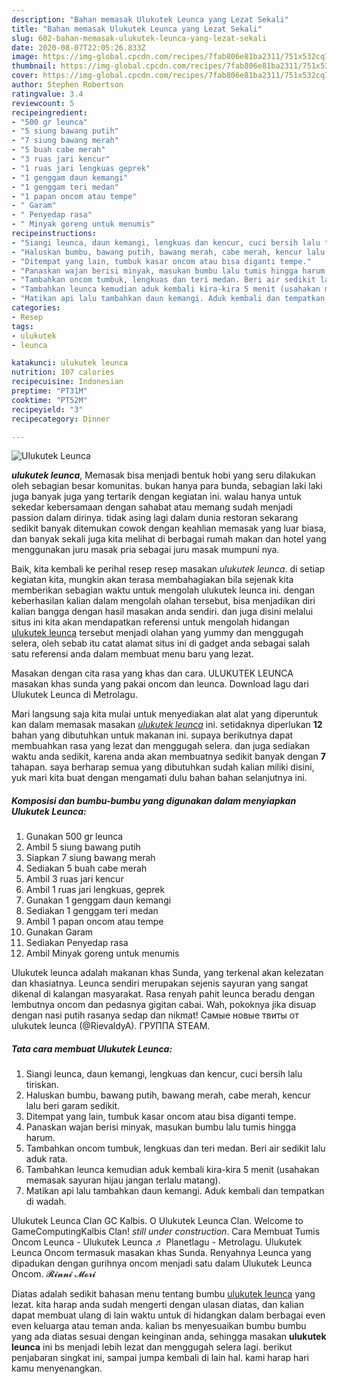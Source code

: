 ```yaml
---
description: "Bahan memasak Ulukutek Leunca yang Lezat Sekali"
title: "Bahan memasak Ulukutek Leunca yang Lezat Sekali"
slug: 602-bahan-memasak-ulukutek-leunca-yang-lezat-sekali
date: 2020-08-07T22:05:26.833Z
image: https://img-global.cpcdn.com/recipes/7fab806e81ba2311/751x532cq70/ulukutek-leunca-foto-resep-utama.jpg
thumbnail: https://img-global.cpcdn.com/recipes/7fab806e81ba2311/751x532cq70/ulukutek-leunca-foto-resep-utama.jpg
cover: https://img-global.cpcdn.com/recipes/7fab806e81ba2311/751x532cq70/ulukutek-leunca-foto-resep-utama.jpg
author: Stephen Robertson
ratingvalue: 3.4
reviewcount: 5
recipeingredient:
- "500 gr leunca"
- "5 siung bawang putih"
- "7 siung bawang merah"
- "5 buah cabe merah"
- "3 ruas jari kencur"
- "1 ruas jari lengkuas geprek"
- "1 genggam daun kemangi"
- "1 genggam teri medan"
- "1 papan oncom atau tempe"
- " Garam"
- " Penyedap rasa"
- " Minyak goreng untuk menumis"
recipeinstructions:
- "Siangi leunca, daun kemangi, lengkuas dan kencur, cuci bersih lalu tiriskan."
- "Haluskan bumbu, bawang putih, bawang merah, cabe merah, kencur lalu beri garam sedikit."
- "Ditempat yang lain, tumbuk kasar oncom atau bisa diganti tempe."
- "Panaskan wajan berisi minyak, masukan bumbu lalu tumis hingga harum."
- "Tambahkan oncom tumbuk, lengkuas dan teri medan. Beri air sedikit lalu aduk rata."
- "Tambahkan leunca kemudian aduk kembali kira-kira 5 menit (usahakan memasak sayuran hijau jangan terlalu matang)."
- "Matikan api lalu tambahkan daun kemangi. Aduk kembali dan tempatkan di wadah."
categories:
- Resep
tags:
- ulukutek
- leunca

katakunci: ulukutek leunca 
nutrition: 107 calories
recipecuisine: Indonesian
preptime: "PT31M"
cooktime: "PT52M"
recipeyield: "3"
recipecategory: Dinner

---
```



![Ulukutek Leunca](https://img-global.cpcdn.com/recipes/7fab806e81ba2311/751x532cq70/ulukutek-leunca-foto-resep-utama.jpg)

<b><i>ulukutek leunca</i></b>, Memasak bisa menjadi bentuk hobi yang seru dilakukan oleh sebagian besar komunitas. bukan hanya para bunda, sebagian laki laki juga banyak juga yang tertarik dengan kegiatan ini. walau hanya untuk sekedar kebersamaan dengan sahabat atau memang sudah menjadi passion dalam dirinya. tidak asing lagi dalam dunia restoran sekarang sedikit banyak ditemukan cowok dengan keahlian memasak yang luar biasa, dan banyak sekali juga kita melihat di berbagai rumah makan dan hotel yang menggunakan juru masak pria sebagai juru masak mumpuni nya.

Baik, kita kembali ke perihal resep resep masakan <i>ulukutek leunca</i>. di setiap kegiatan kita, mungkin akan terasa membahagiakan bila sejenak kita memberikan sebagian waktu untuk mengolah ulukutek leunca ini. dengan keberhasilan kalian dalam mengolah olahan tersebut, bisa menjadikan diri kalian bangga dengan hasil masakan anda sendiri. dan juga disini melalui situs ini kita akan mendapatkan referensi untuk mengolah hidangan <u>ulukutek leunca</u> tersebut menjadi olahan yang yummy dan menggugah selera, oleh sebab itu catat alamat situs ini di gadget anda sebagai salah satu referensi anda dalam membuat menu baru yang lezat.

Masakan dengan cita rasa yang khas dan cara. ULUKUTEK LEUNCA masakan khas sunda yang pakai oncom dan leunca. Download lagu dari Ulukutek Leunca di Metrolagu.


Mari langsung saja kita mulai untuk menyediakan alat alat yang diperuntuk kan dalam memasak masakan <u><i>ulukutek leunca</i></u> ini. setidaknya diperlukan <b>12</b> bahan yang dibutuhkan untuk makanan ini. supaya berikutnya dapat membuahkan rasa yang lezat dan menggugah selera. dan juga sediakan waktu anda sedikit, karena anda akan membuatnya sedikit banyak dengan <b>7</b> tahapan. saya berharap semua yang dibutuhkan sudah kalian miliki disini, yuk mari kita buat dengan mengamati dulu bahan bahan selanjutnya ini.

<!--inarticleads1-->

##### Komposisi dan bumbu-bumbu yang digunakan dalam menyiapkan Ulukutek Leunca:

1. Gunakan 500 gr leunca
1. Ambil 5 siung bawang putih
1. Siapkan 7 siung bawang merah
1. Sediakan 5 buah cabe merah
1. Ambil 3 ruas jari kencur
1. Ambil 1 ruas jari lengkuas, geprek
1. Gunakan 1 genggam daun kemangi
1. Sediakan 1 genggam teri medan
1. Ambil 1 papan oncom atau tempe
1. Gunakan  Garam
1. Sediakan  Penyedap rasa
1. Ambil  Minyak goreng untuk menumis


Ulukutek leunca adalah makanan khas Sunda, yang terkenal akan kelezatan dan khasiatnya. Leunca sendiri merupakan sejenis sayuran yang sangat dikenal di kalangan masyarakat. Rasa renyah pahit leunca beradu dengan lembutnya oncom dan pedasnya gigitan cabai. Wah, pokoknya jika disuap dengan nasi putih rasanya sedap dan nikmat! Самые новые твиты от ulukutek leunca (@RievaldyA). ГРУППА STEAM. 

<!--inarticleads2-->

##### Tata cara membuat Ulukutek Leunca:

1. Siangi leunca, daun kemangi, lengkuas dan kencur, cuci bersih lalu tiriskan.
1. Haluskan bumbu, bawang putih, bawang merah, cabe merah, kencur lalu beri garam sedikit.
1. Ditempat yang lain, tumbuk kasar oncom atau bisa diganti tempe.
1. Panaskan wajan berisi minyak, masukan bumbu lalu tumis hingga harum.
1. Tambahkan oncom tumbuk, lengkuas dan teri medan. Beri air sedikit lalu aduk rata.
1. Tambahkan leunca kemudian aduk kembali kira-kira 5 menit (usahakan memasak sayuran hijau jangan terlalu matang).
1. Matikan api lalu tambahkan daun kemangi. Aduk kembali dan tempatkan di wadah.


Ulukutek Leunca Clan GC Kalbis. О Ulukutek Leunca Clan. Welcome to GameComputingKalbis Clan! *still under construction*. Cara Membuat Tumis Oncom Leunca - Ulukutek Leunca ♬ Planetlagu - Metrolagu. Ulukutek Leunca Oncom termasuk masakan khas Sunda. Renyahnya Leunca yang dipadukan dengan gurihnya oncom menjadi satu dalam Ulukutek Leunca Oncom. 𝓡𝓲𝓷𝓷𝓲 𝓜𝓸𝓻𝓲 

Diatas adalah sedikit bahasan menu tentang bumbu <u>ulukutek leunca</u> yang lezat. kita harap anda sudah mengerti dengan ulasan diatas, dan kalian dapat membuat ulang di lain waktu untuk di hidangkan dalam berbagai even even keluarga atau teman anda. kalian bs menyesuaikan bumbu bumbu yang ada diatas sesuai dengan keinginan anda, sehingga masakan <b>ulukutek leunca</b> ini bs menjadi lebih lezat dan menggugah selera lagi. berikut penjabaran singkat ini, sampai jumpa kembali di lain hal. kami harap hari kamu menyenangkan.
